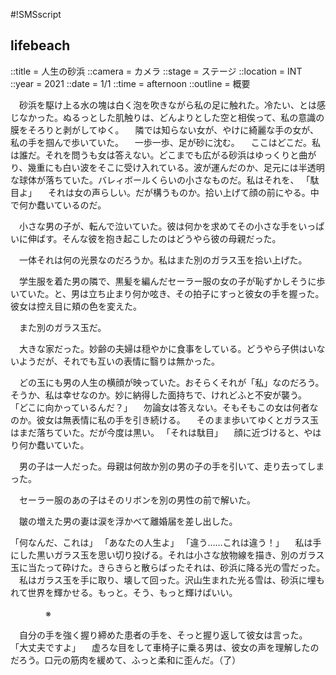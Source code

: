 #!SMSscript

## lifebeach

::title = 人生の砂浜
::camera = カメラ
::stage = ステージ
::location = INT
::year = 2021
::date = 1/1
::time = afternoon
::outline = 概要

　砂浜を駆け上る水の塊は白く泡を吹きながら私の足に触れた。冷たい、とは感じなかった。ぬるっとした肌触りは、どんよりとした空と相俟って、私の意識の膜をそろりと剥がしてゆく。
　隣では知らない女が、やけに綺麗な手の女が、私の手を掴んで歩いていた。
　一歩一歩、足が砂に沈む。
　ここはどこだ。私は誰だ。それを問うも女は答えない。どこまでも広がる砂浜はゆっくりと曲がり、幾重にも白い波をそこに受け入れている。波が運んだのか、足元には半透明な球体が落ちていた。バレィボールくらいの小さなものだ。私はそれを、
「駄目よ」
　それは女の声らしい。だが構うものか。拾い上げて顔の前にやる。中で何か蠢いているのだ。

　小さな男の子が、転んで泣いていた。彼は何かを求めてその小さな手をいっぱいに伸ばす。そんな彼を抱き起こしたのはどうやら彼の母親だった。

　一体それは何の光景なのだろうか。私はまた別のガラス玉を拾い上げた。

　学生服を着た男の隣で、黒髪を編んだセーラー服の女の子が恥ずかしそうに歩いていた。と、男は立ち止まり何か呟き、その拍子にすっと彼女の手を握った。彼女は控え目に頬の色を変えた。

　また別のガラス玉だ。

　大きな家だった。妙齢の夫婦は穏やかに食事をしている。どうやら子供はいないようだが、それでも互いの表情に翳りは無かった。

　どの玉にも男の人生の横顔が映っていた。おそらくそれが「私」なのだろう。そうか、私は幸せなのか。妙に納得した面持ちで、けれどふと不安が襲う。
「どこに向かっているんだ？」
　勿論女は答えない。そもそもこの女は何者なのか。彼女は無表情に私の手を引き続ける。
　そのまま歩いてゆくとガラス玉はまだ落ちていた。だが今度は黒い。
「それは駄目」
　顔に近づけると、やはり何か蠢いていた。

　男の子は一人だった。母親は何故か別の男の子の手を引いて、走り去ってしまった。

　セーラー服のあの子はそのリボンを別の男性の前で解いた。

　皺の増えた男の妻は涙を浮かべて離婚届を差し出した。

「何なんだ、これは」
「あなたの人生よ」
「違う……これは違う！」
　私は手にした黒いガラス玉を思い切り投げる。それは小さな放物線を描き、別のガラス玉に当たって砕けた。きらきらと散らばったそれは、砂浜に降る光の雪だった。
　私はガラス玉を手に取り、壊して回った。沢山生まれた光る雪は、砂浜に埋もれて世界を輝かせる。もっと。そう、もっと輝けばいい。


　　　　※


　自分の手を強く握り締めた患者の手を、そっと握り返して彼女は言った。
「大丈夫ですよ」
　虚ろな目をして車椅子に乗る男は、彼女の声を理解したのだろう。口元の筋肉を緩めて、ふっと柔和に歪んだ。（了）


